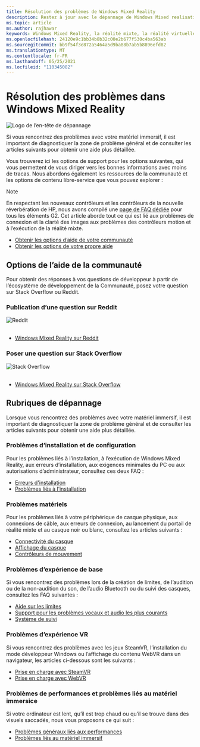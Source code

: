 ```yaml
---
title: Résolution des problèmes de Windows Mixed Reality
description: Restez à jour avec le dépannage de Windows Mixed realisation qui va au-delà de notre documentation de support technique standard.
ms.topic: article
ms.author: rajhawar
keywords: Windows Mixed Reality, la réalité mixte, la réalité virtuelle, VR, MR, dépannage, erreurs, aide, support
ms.openlocfilehash: 24120e9c1bb34b8b32c00e2b677f530c4ba563ab
ms.sourcegitcommit: bb9f54f3e872a5464a5d9ba88b7ab5b8896efd82
ms.translationtype: MT
ms.contentlocale: fr-FR
ms.lasthandoff: 05/25/2021
ms.locfileid: "110345082"
---
```

# <a name="troubleshooting-in-windows-mixed-reality"></a>Résolution des problèmes dans Windows Mixed Reality

![Logo de l’en-tête de dépannage](images/1050px-Mixedrealityportal.png)

Si vous rencontrez des problèmes avec votre matériel immersif, il est important de diagnostiquer la zone de problème général et de consulter les articles suivants pour obtenir une aide plus détaillée.

Vous trouverez ici les options de support pour les options suivantes, qui vous permettent de vous diriger vers les bonnes informations avec moins de tracas. Nous abordons également les ressources de la communauté et les options de contenu libre-service que vous pouvez explorer :

>[!Note]
>En respectant les nouveaux contrôleurs et les contrôleurs de la nouvelle réverbération de HP, nous avons compilé une [page de FAQ dédiée](reverbG2-faq.yml) pour tous les éléments G2. Cet article aborde tout ce qui est lié aux problèmes de connexion et la clarté des images aux problèmes des contrôleurs motion et à l’exécution de la réalité mixte.

- [Obtenir les options d’aide de votre communauté](#community-help-options)
- [Obtenir les options de votre propre aide](#troubleshooting-topics)

## <a name="community-help-options"></a>Options de l’aide de la communauté

Pour obtenir des réponses à vos questions de développeur à partir de l’écosystème de développement de la Communauté, posez votre question sur Stack Overflow ou Reddit.

### <a name="post-a-question-on-reddit"></a>Publication d’une question sur Reddit
<div class='icon is-large'>
    <img alt='Reddit' src='https://docs.microsoft.com/media/logos/logo_reddit.svg'>
</div><br/>

- [Windows Mixed Reality sur Reddit](https://www.reddit.com/r/WindowsMR/)

### <a name="post-a-question-on-stack-overflow"></a>Poser une question sur Stack Overflow
<div class='icon is-large'>
    <img alt='Stack Overflow' src='https://docs.microsoft.com/media/logos/logo_stackoverflow.svg'>
</div><br/>

- [Windows Mixed Reality sur Stack Overflow](https://stackoverflow.com/questions/tagged/windows-mixed-reality)

## <a name="troubleshooting-topics"></a>Rubriques de dépannage

Lorsque vous rencontrez des problèmes avec votre matériel immersif, il est important de diagnostiquer la zone de problème général et de consulter les articles suivants pour obtenir une aide plus détaillée. 

### <a name="installation-and-setup-issues"></a>Problèmes d’installation et de configuration

Pour les problèmes liés à l’installation, à l’exécution de Windows Mixed Reality, aux erreurs d’installation, aux exigences minimales du PC ou aux autorisations d’administrateur, consultez ces deux FAQ :

- [Erreurs d'installation](installation_errors.md)
- [Problèmes liés à l’installation](wmr-setup-faq.yml)

### <a name="hardware-issues"></a>Problèmes matériels

Pour les problèmes liés à votre périphérique de casque physique, aux connexions de câble, aux erreurs de connexion, au lancement du portail de réalité mixte et au casque noir ou blanc, consultez les articles suivants :

- [Connectivité du casque](headset-connectivity.md)
- [Affichage du casque](headset-display.md)
- [Contrôleurs de mouvement](motion-controller-problems.md)

### <a name="core-experience-issues"></a>Problèmes d’expérience de base

Si vous rencontrez des problèmes lors de la création de limites, de l’audition ou de la non-audition du son, de l’audio Bluetooth ou du suivi des casques, consultez les FAQ suivantes :

- [Aide sur les limites](boundary-questions.md)
- [Suppprt pour les problèmes vocaux et audio les plus courants](speech-and-audio.md)
- [Système de suivi](tracking.md)

### <a name="vr-experience-issues"></a>Problèmes d’expérience VR

Si vous rencontrez des problèmes avec les jeux SteamVR, l’installation du mode développeur Windows ou l’affichage du contenu WebVR dans un navigateur, les articles ci-dessous sont les suivants :

- [Prise en charge avec SteamVR](steamvr-questions.md)
- [Prise en charge avec WebVR](webvr-questions.md)

### <a name="performance-issues-and-immersice-hardware-related-issues"></a>Problèmes de performances et problèmes liés au matériel immersice

Si votre ordinateur est lent, qu’il est trop chaud ou qu’il se trouve dans des visuels saccadés, nous vous proposons ce qui suit :

- [Problèmes généraux liés aux performances](performance-questions.md)
- [Problèmes liés au matériel immersif](other-questions.md)
